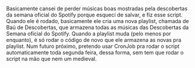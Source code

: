 Basicamente cansei de perder músicas boas mostradas pela descobertas da semana oficial do Spotify porque esqueci de salvar, e fiz esse script.
Quando ele é rodado, basicamente ele cria uma nova playlist, chamada de Baú de Descobertas, que armazena todas as músicas 
das Descobertas da Semana oficial do Spotify. Quando a playlist muda (pelo menos por enquanto), é só rodar o código de novo que ele armazena as novas pra playlist.
Num futuro próximo, pretendo usar CronJob pra rodar o script automaticamente toda segunda feira, dessa forma, sem tem que rodar o script na mão que nem um medieval.

